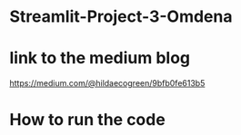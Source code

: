 # Streamlit-Project-3-Omdena
# link to the medium blog
https://medium.com/@hildaecogreen/9bfb0fe613b5

# How to run the code 
